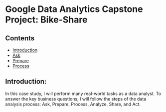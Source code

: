 # Google Data Analytics Capstone Project: Bike-Share
## Contents
- [Introduction](#Introduction)
- [Ask](#Ask)
- [Prepare](#Prepare)
- [Process](#Process)

## Introduction: 
In this case study, I will perform many real-world tasks as a data analyst. To answer the key business questions, I will follow the steps of the data analysis process: Ask, Prepare, Process, Analyze, Share, and Act.

